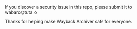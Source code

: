 If you discover a security issue in this repo, please submit it to wabarc@tuta.io

Thanks for helping make Wayback Archiver safe for everyone.
